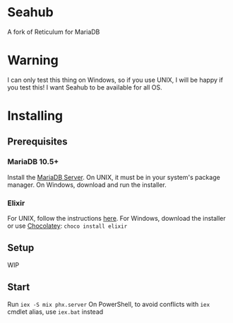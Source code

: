 # Seahub
A fork of Reticulum for MariaDB
# Warning
I can only test this thing on Windows, so if you use UNIX, I will be happy if you test this! I want Seahub to be available for all OS.
# Installing
## Prerequisites
### MariaDB 10.5+
Install the [MariaDB Server](https://mariadb.org). On UNIX, it must be in your system's package manager. On Windows, download and run the installer.
### Elixir
For UNIX, follow the instructions [here](https://elixir-lang.org/install.html). For Windows, download the installer or use [Chocolatey](https://chocolatey.org):
`choco install elixir`
## Setup
WIP
## Start
Run `iex -S mix phx.server`
On PowerShell, to avoid conflicts with `iex` cmdlet alias, use `iex.bat` instead
